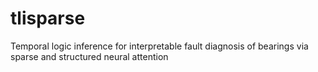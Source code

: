 # tlisparse
Temporal logic inference for interpretable fault diagnosis of bearings via sparse and structured neural attention
